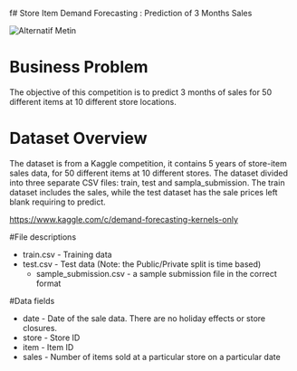 f# Store Item Demand Forecasting : Prediction of 3 Months Sales

![Alternatif Metin](https://miro.medium.com/v2/resize:fit:1400/format:webp/1*b4_2bCCwcmLtu-3tWN50IQ.jpeg)

# Business Problem
The objective of this competition is to predict 3 months of sales for 50 different items at 10 different store locations.
# Dataset Overview
The dataset is from a Kaggle competition, it contains 5 years of store-item sales data, for 50 different items at 10 different stores.
The dataset divided into three separate CSV files: train, test and sampla_submission.
The train dataset includes the sales, while the test dataset has the sale prices left blank requiring to predict.

https://www.kaggle.com/c/demand-forecasting-kernels-only

#File descriptions
- train.csv - Training data
- test.csv - Test data (Note: the Public/Private split is time based)
  - sample_submission.csv - a sample submission file in the correct format

#Data fields
- date - Date of the sale data. There are no holiday effects or store closures.
- store - Store ID
- item - Item ID
- sales - Number of items sold at a particular store on a particular date

